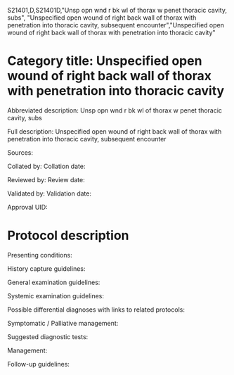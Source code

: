 S21401,D,S21401D,"Unsp opn wnd r bk wl of thorax w penet thoracic cavity, subs", "Unspecified open wound of right back wall of thorax with penetration into thoracic cavity, subsequent encounter","Unspecified open wound of right back wall of thorax with penetration into thoracic cavity"
# Category title: Unspecified open wound of right back wall of thorax with penetration into thoracic cavity

Abbreviated description: Unsp opn wnd r bk wl of thorax w penet thoracic cavity, subs

Full description: Unspecified open wound of right back wall of thorax with penetration into thoracic cavity, subsequent encounter

Sources:

Collated by:
Collation date:

Reviewed by:
Review date:

Validated by:
Validation date:

Approval UID:

# Protocol description

Presenting conditions:

History capture guidelines:

General examination guidelines:

Systemic examination guidelines:

Possible differential diagnoses with links to related protocols:

Symptomatic / Palliative management:

Suggested diagnostic tests:

Management:

Follow-up guidelines:
